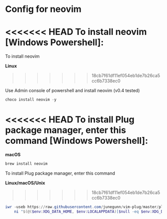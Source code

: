 # Config for neovim

<<<<<<< HEAD
To install neovim [Windows Powershell]:
=======
To install neovim 

**Linux**
>>>>>>> 18cb7f61df11ef054eb1de7b26ca5cc6b7338ec0

Use Admin console of powershell and install neovim (v0.4 tested)

```powershell
choco install neovim -y
```

<<<<<<< HEAD
To install Plug package manager, enter this command [Windows Powershell]:
=======
**macOS**

```bash
brew install neovim
```

To install Plug package manager, enter this command

**Linux/macOS/Unix**
>>>>>>> 18cb7f61df11ef054eb1de7b26ca5cc6b7338ec0

```powershell
iwr -useb https://raw.githubusercontent.com/junegunn/vim-plug/master/plug.vim |`
    ni "$(@($env:XDG_DATA_HOME, $env:LOCALAPPDATA)[$null -eq $env:XDG_DATA_HOME])/nvim-data/site/autoload/plug.vim" -Force
```
